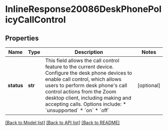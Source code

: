# InlineResponse20086DeskPhonePolicyCallControl

## Properties
Name | Type | Description | Notes
------------ | ------------- | ------------- | -------------
**status** | **str** | This field allows the call control feature to the current device. Configure the desk phone devices to enable call control, which allows users to perform desk phone&#x27;s call control actions from the Zoom desktop client, including making and accepting calls.  Options include:  * &#x60;unsupported&#x60;  * &#x60;on&#x60;  * &#x60;off&#x60; | [optional] 

[[Back to Model list]](../README.md#documentation-for-models) [[Back to API list]](../README.md#documentation-for-api-endpoints) [[Back to README]](../README.md)

